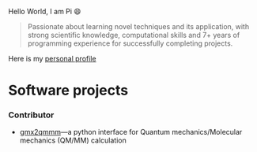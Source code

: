 Hello World, I am Pi 😄

>Passionate about learning novel techniques and its application, with strong scientific knowledge, computational skills and 7+ years of programming experience for successfully completing projects.

Here is my [personal profile](https://yuap94.github.io/yuap94/)

# Software projects

### Contributor

- [gmx2qmmm](https://github.com/gmx2qmmm/gmx2qmmm_portable)—a python interface for Quantum mechanics/Molecular mechanics (QM/MM) calculation

<!--
**yuap94/yuap94** is a ✨ _special_ ✨ repository because its `README.md` (this file) appears on your GitHub profile.

Here are some ideas to get you started:

- 🔭 I’m currently working on ...
- 🌱 I’m currently learning ...
- 👯 I’m looking to collaborate on ...
- 🤔 I’m looking for help with ...
- 💬 Ask me about ...
- 📫 How to reach me: ...
- 😄 Pronouns: ...
- ⚡ Fun fact: ...
-->
